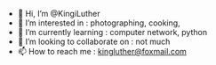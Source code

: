 - 👋 Hi, I’m @KingiLuther
- 👀 I’m interested in : photographing, cooking,
- 🌱 I’m currently learning : computer network, python
- 💞️ I’m looking to collaborate on : not much
- 📫 How to reach me : kingluther@foxmail.com

<!---
KingiLuther/KingiLuther is a ✨ special ✨ repository because its `README.md` (this file) appears on your GitHub profile.
You can click the Preview link to take a look at your changes.
--->
